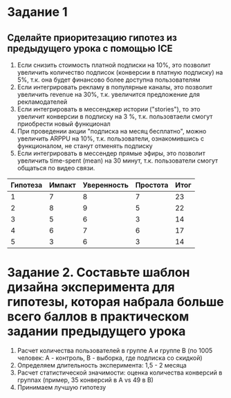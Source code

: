 # Задание 1
## Сделайте приоритезацию гипотез из предыдущего урока с помощью ICE
1. Если снизить стоимость платной подписки на 10%, это позволит увеличить количество подписок (конверсии в платную подписку) на 5%, т.к. она будет финансово более доступна пользователям
2. Если интегрировать рекламу в популярные каналы, это позволит увеличить revenue на 30%, т.к. увеличится предложение для рекламодателей
3. Если интегрировать в мессенджер истории ("stories"), то это увеличит конверсии в подписку на 3 %, т.к. пользовтаели смогут приобрести новый функционал
4. При проведении акции "подписка на месяц бесплатно", можно увеличить ARPPU на 10%, т.к. пользователи, ознакомившись с функционалом, не станут отменять подписку
5. Если интегрировать в мессендер прямые эфиры, это позволит увеличить time-spent (mean) на 30 минут, т.к. пользователи смогут общаться по видео связи.

| Гипотеза | Импакт  | Уверенность|Простота|Итог|
|----------|---------|------------|------- |---- |
|   1      |   7     |    8       |   7    |  23 |              
|   2      |   8     |    9       |   5    |  22|                
|   3      |   5     |    6       |   3   |   14|                
|   4      |   6     |    7       |   6   |   17|
|   5      |   3     |    6       |   3   |   14|

# Задание 2. Составьте шаблон дизайна эксперимента для гипотезы, которая набрала больше всего баллов в практическом задании предыдущего урока
1. Расчет количества пользователей в группе А и группе В (по 1005 человек: А - контроль, В - выборка, где подписка со скидкой)
2. Определяем длительность эксперимента: 1,5 - 2 месяца
3. Расчет статистической значимости: оценка количества конверсий в группах (пример, 35 конверсий в А vs 49 в В)
4. Принимаем лучшую гипотезу